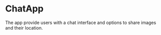 # ChatApp
The app provide users with a chat interface and options to share images and their location.
